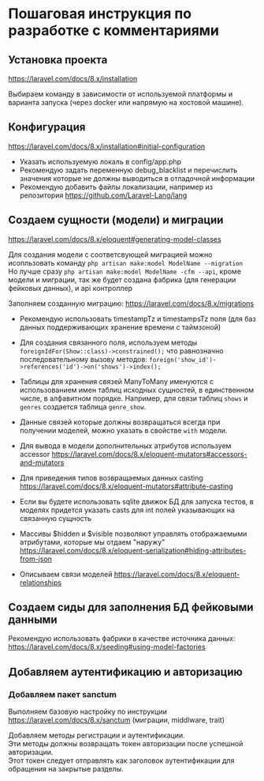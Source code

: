 # Пошаговая инструкция по разработке с комментариями

## Установка проекта 

https://laravel.com/docs/8.x/installation

Выбираем команду в зависимости от используемой платформы и варианта запуска (через docker или напрямую на хостовой машине).

## Конфигурация 

https://laravel.com/docs/8.x/installation#initial-configuration

- Указать используемую локаль в config/app.php
- Рекомендую задать переменную debug_blacklist и перечислить значения которые не должны выводиться в отладочной информации
- Рекомендую добавить файлы локализации, например из репозитория https://github.com/Laravel-Lang/lang

## Создаем сущности (модели) и миграции

https://laravel.com/docs/8.x/eloquent#generating-model-classes  

Для создания модели с соответсвующей миграцией можно исопльзовать команду `php artisan make:model ModelName --migration`  
Но лучше сразу `php artisan make:model ModelName -cfm --api`, кроме модели и миграции, 
так же будет создана фабрика (для генерации фейковых данных), и api контроллер

Заполняем созданную миграцию: https://laravel.com/docs/8.x/migrations

- Рекомендую использовать timestampTz и timestampsTz поля (для баз данных поддерживающих хранение времени с таймзоной)
- Для создания связанного поля, используем методы `foreignIdFor(Show::class)->constrained();` 
что равнозначно последовательному вызову методов: `foreign('show_id')->references('id')->on('shows')->index();`
- Таблицы для хранения связей ManyToMany именуются с использованием имен таблиц исходных сущностей, 
в единственном числе, в алфавитном порядке. Например, для связи таблиц `shows` и `genres` создается таблица `genre_show`.

- Данные связей которые должны возвращаться всегда при получении моделей, можно указать в свойстве `with` модели.
- Для вывода в модели дополнительных атрибутов используем accessor https://laravel.com/docs/8.x/eloquent-mutators#accessors-and-mutators
- Для приведения типов возвращаемых данных casting https://laravel.com/docs/8.x/eloquent-mutators#attribute-casting
- Если вы будете использовать sqlite движок БД для запуска тестов, в моделях придется указать casts для int полей указывающих на связанную сущность
- Массивы $hidden и $visible позволяют управлять отображаемыми атрибутами, которые мы отдаем "наружу" https://laravel.com/docs/8.x/eloquent-serialization#hiding-attributes-from-json
- Описываем связи моделей https://laravel.com/docs/8.x/eloquent-relationships

## Создаем сиды для заполнения БД фейковыми данными

Рекомендую использовать фабрики в качестве источника данных: https://laravel.com/docs/8.x/seeding#using-model-factories  

## Добавляем аутентификацию и авторизацию

### Добавляем пакет sanctum

Выполняем базовую настройку по инструкции https://laravel.com/docs/8.x/sanctum (миграции, middlware, trait)

Добавляем методы регистрации и аутентификации.  
Эти методы должны возвращать токен авторизации после успешной авторизации.  
Этот токен следует отправлять как заголовок аутентификации для обращения на закрытые разделы.


